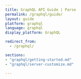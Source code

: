 ```yaml
---
title: GraphQL API Guide | Parse
permalink: /graphql/guide/
layout: guide
platform: graphql
language: graphql
display_platform: GraphQL

redirect_from:
  - /graphql/

sections:
- "graphql/getting-started.md"
- "graphql/server-customize.md"

---
```

